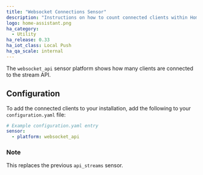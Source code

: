 ```yaml
---
title: "Websocket Connections Sensor"
description: "Instructions on how to count connected clients within Home Assistant."
logo: home-assistant.png
ha_category:
  - Utility
ha_release: 0.33
ha_iot_class: Local Push
ha_qa_scale: internal
---
```


The `websocket_api` sensor platform shows how many clients are connected to the stream API.

## Configuration

To add the connected clients to your installation, add the following to your `configuration.yaml` file:

```yaml
# Example configuration.yaml entry
sensor:
  - platform: websocket_api
```

### Note

This replaces the previous `api_streams` sensor.
